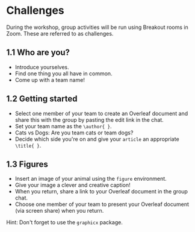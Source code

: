 # Challenges

During the workshop, group activities will be run using Breakout rooms in Zoom. These are referred to as challenges.

## 1.1 Who are you?

* Introduce yourselves.
* Find one thing you all have in common.
* Come up with a team name!

##  1.2 Getting started

* Select one member of your team to create an Overleaf document and share this with the group by pasting the edit link in the chat.
* Set your team name as the `\author{ }`.
* Cats vs Dogs: Are you team cats or team dogs?
* Decide which side you're on and give your `article` an appropriate `\title{ }`.

##  1.3 Figures

* Insert an image of your animal using the `figure` environment.
* Give your image a clever and creative caption!
* When you return, share a link to your Overleaf document in the group chat.
* Choose one member of your team to present your Overleaf document \(via screen share\) when you return.

Hint: Don't forget to use the `graphicx` package.

